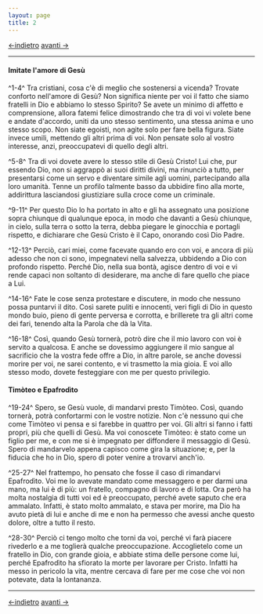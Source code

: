 ```yaml
---
layout: page
title: 2
---
```

[<-indietro](fil01.html) [avanti ->](fil03.html)

--------------------------------
#### Imitate l'amore di Gesù

^1-4^ Tra cristiani, cosa c'è di meglio che sostenersi a
vicenda? Trovate conforto nell'amore di Gesù? Non significa niente per
voi il fatto che siamo fratelli in Dio e abbiamo lo stesso Spirito? Se
avete un minimo di affetto e comprensione, allora fatemi felice
dimostrando che tra di voi vi volete bene e andate d'accordo, uniti da
uno stesso sentimento, una stessa anima e uno stesso scopo. Non siate
egoisti, non agite solo per fare bella figura. Siate invece umili,
mettendo gli altri prima di voi. Non pensate solo al vostro interesse,
anzi, preoccupatevi di quello degli altri.

^5-8^ Tra di voi dovete avere lo stesso stile di Gesù Cristo\!
Lui che, pur essendo Dio, non si aggrappò ai suoi diritti divini, ma
rinunciò a tutto, per presentarsi come un servo e diventare simile agli
uomini, partecipando alla loro umanità. Tenne un profilo talmente basso
da ubbidire fino alla morte, addirittura lasciandosi giustiziare sulla
croce come un criminale.

^9-11^ Per questo Dio lo ha portato in alto e gli ha assegnato
una posizione sopra chiunque di qualunque epoca, in modo che davanti a
Gesù chiunque, in cielo, sulla terra o sotto la terra, debba piegare le
ginocchia e portagli rispetto, e dichiarare che Gesù Cristo è il Capo,
onorando così Dio Padre.

^12-13^ Perciò, cari miei, come facevate quando ero con voi, e
ancora di più adesso che non ci sono, impegnatevi nella salvezza,
ubbidendo a Dio con profondo rispetto. Perché Dio, nella sua bontà,
agisce dentro di voi e vi rende capaci non soltanto di desiderare, ma
anche di fare quello che piace a Lui.

^14-16^ Fate le cose senza protestare e discutere, in modo che
nessuno possa puntarvi il dito. Così sarete puliti e innocenti, veri
figli di Dio in questo mondo buio, pieno di gente perversa e corrotta, e
brillerete tra gli altri come dei fari, tenendo alta la Parola che dà la
Vita.

^16-18^ Così, quando Gesù tornerà, potrò dire che il mio lavoro
con voi è servito a qualcosa. E anche se dovessimo aggiungere il mio
sangue al sacrificio che la vostra fede offre a Dio, in altre parole, se
anche dovessi morire per voi, ne sarei contento, e vi trasmetto la mia
gioia. E voi allo stesso modo, dovete festeggiare con me per questo
privilegio.

#### Timòteo e Epafrodìto

^19-24^ Spero, se Gesù vuole, di mandarvi presto Timòteo. Così,
quando tornerà, potrà confortarmi con le vostre notizie. Non c'è nessuno
qui che come Timòteo vi pensa e si farebbe in quattro per voi. Gli altri
si fanno i fatti propri, più che quelli di Gesù. Ma voi conoscete
Timòteo: è stato come un figlio per me, e con me si è impegnato per
diffondere il messaggio di Gesù. Spero di mandarvelo appena capisco come
gira la situazione; e, per la fiducia che ho in Dio, spero di poter
venire a trovarvi anch'io.

^25-27^ Nel frattempo, ho pensato che fosse il caso di
rimandarvi Epafrodìto. Voi me lo avevate mandato come messaggero e per
darmi una mano, ma lui è di più: un fratello, compagno di lavoro e di
lotta. Ora però ha molta nostalgia di tutti voi ed è preoccupato, perché
avete saputo che era ammalato. Infatti, è stato molto ammalato, e stava
per morire, ma Dio ha avuto pietà di lui e anche di me e non ha permesso
che avessi anche questo dolore, oltre a tutto il resto.

^28-30^ Perciò ci tengo molto che torni da voi, perché vi farà
piacere rivederlo e a me toglierà qualche preoccupazione. Accoglietelo
come un fratello in Dio, con grande gioia, e abbiate stima delle persone
come lui, perché Epafrodìto ha sfiorato la morte per lavorare per
Cristo. Infatti ha messo in pericolo la vita, mentre cercava di fare per
me cose che voi non potevate, data la lontananza.

---------------------------------------
[<-indietro](fil01.html) [avanti ->](fil03.html)
